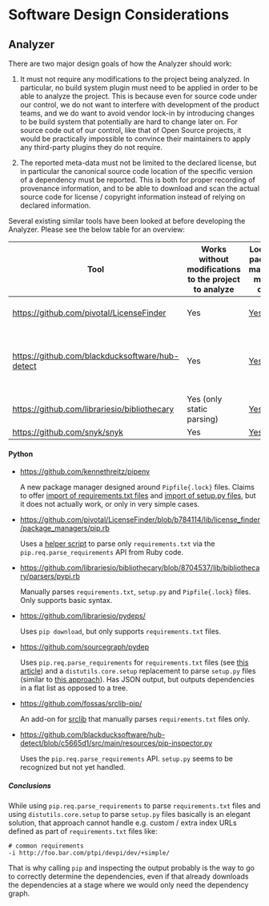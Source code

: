 # Software Design Considerations

## Analyzer

There are two major design goals of how the Analyzer should work:

1) It must not require any modifications to the project being analyzed. In particular, no build system plugin must need
   to be applied in order to be able to analyze the project. This is because even for source code under our control, we
   do not want to interfere with development of the product teams, and we do want to avoid vendor lock-in by introducing
   changes to be build system that potentially are hard to change later on. For source code out of our control, like
   that of Open Source projects, it would be practically impossible to convince their maintainers to apply any
   third-party plugins they do not require.

2) The reported meta-data must not be limited to the declared license, but in particular the canonical source code
   location of the specific version of a dependency must be reported. This is both for proper recording of provenance
   information, and to be able to download and scan the actual source code for license / copyright information instead
   of relying on declared information.

Several existing similar tools have been looked at before developing the Analyzer. Please see the below table for an overview:

| Tool | Works without modifications to the project to analyze | Looks at package manager meta-data | Looks at source code of dependencies |
| ---- | ----------------------------------------------------- | ---------------------------------- | ------------------------------------ |
| https://github.com/pivotal/LicenseFinder | Yes | [Yes](https://github.com/pivotal/LicenseFinder/tree/5e876e6/lib/license_finder/package_managers) | [Limited](https://github.com/pivotal/LicenseFinder/blob/f509e33/lib/license_finder/packages/license_files.rb#L5), and only as a [fallback](https://github.com/pivotal/LicenseFinder/blob/7eedfd9/lib/license_finder/packages/licensing.rb#L6) |
| https://github.com/blackducksoftware/hub-detect | Yes | [Yes](https://github.com/blackducksoftware/hub-detect/tree/41bc385/src/main/groovy/com/blackducksoftware/integration/hub/detect/bomtool) | No (unless you have a commercial Blackduck Hub subscription) |
| https://github.com/librariesio/bibliothecary | Yes (only static parsing) | [Yes](https://github.com/librariesio/bibliothecary/tree/164b149/lib/bibliothecary/parsers) | No |
| https://github.com/snyk/snyk | Yes | [Yes](https://github.com/snyk/snyk/tree/e36ba8f/lib/plugins) | No |

#### Python

- https://github.com/kennethreitz/pipenv

  A new package manager designed around `Pipfile{.lock}` files. Claims to offer [import of requirements.txt files](http://docs.pipenv.org/en/latest/advanced.html#importing-from-requirements-txt) and [import of setup.py files](https://github.com/kennethreitz/pipenv/issues/592), but it does not actually work, or only in very simple cases.

- https://github.com/pivotal/LicenseFinder/blob/b784114/lib/license_finder/package_managers/pip.rb

  Uses a [helper script](https://github.com/pivotal/LicenseFinder/blob/3c073e7/bin/license_finder_pip.py) to parse only `requirements.txt` via the `pip.req.parse_requirements` API from Ruby code.

- https://github.com/librariesio/bibliothecary/blob/8704537/lib/bibliothecary/parsers/pypi.rb

  Manually parses `requirements.txt`, `setup.py` and `Pipfile{.lock}` files. Only supports basic syntax.

- https://github.com/librariesio/pydeps/

  Uses `pip download`, but only supports `requirements.txt` files.

- https://github.com/sourcegraph/pydep

  Uses `pip.req.parse_requirements` for `requirements.txt` files (see [this article](http://jelly.codes/articles/python-pip-module/)) and a `distutils.core.setup` replacement to parse `setup.py` files (similar to [this approach](https://stackoverflow.com/a/27790447/1127485)). Has JSON output, but outputs dependencies in a flat list as opposed to a tree.

- https://github.com/fossas/srclib-pip/

  An add-on for [srclib](https://github.com/sourcegraph/srclib) that manually parses `requirements.txt` files only.

- https://github.com/blackducksoftware/hub-detect/blob/c5665d1/src/main/resources/pip-inspector.py

  Uses the `pip.req.parse_requirements` API. `setup.py` seems to be recognized but not yet handled.

##### Conclusions

While using `pip.req.parse_requirements` to parse `requirements.txt` files and using `distutils.core.setup` to parse `setup.py` files basically is an elegant solution, that approach cannot handle e.g. custom / extra index URLs defined as part of `requirements.txt` files like:

    # common requirements
    -i http://foo.bar.com/ptpi/devpi/dev/+simple/

That is why calling `pip` and inspecting the output probably is the way to go to correctly determine the dependencies, even if that already downloads the dependencies at a stage where we would only need the dependency graph.
